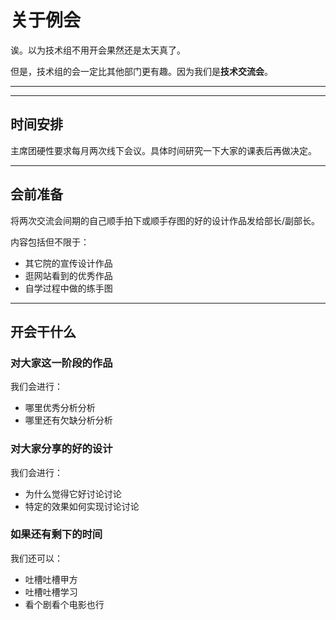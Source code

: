 # 关于例会  

诶。以为技术组不用开会果然还是太天真了。  

但是，技术组的会一定比其他部门更有趣。因为我们是**技术交流会**。  

---

---



## 时间安排  

主席团硬性要求每月两次线下会议。具体时间研究一下大家的课表后再做决定。  

---



## 会前准备  

将两次交流会间期的自己顺手拍下或顺手存图的好的设计作品发给部长/副部长。  

内容包括但不限于：

- 其它院的宣传设计作品  
- 逛网站看到的优秀作品  
- 自学过程中做的练手图  

---



## 开会干什么  

### 对大家这一阶段的作品  

我们会进行：

- 哪里优秀分析分析  
- 哪里还有欠缺分析分析  



### 对大家分享的好的设计  

我们会进行：

- 为什么觉得它好讨论讨论  
- 特定的效果如何实现讨论讨论  



### 如果还有剩下的时间  

我们还可以：

- 吐槽吐槽甲方  
- 吐槽吐槽学习  
- 看个剧看个电影也行  

